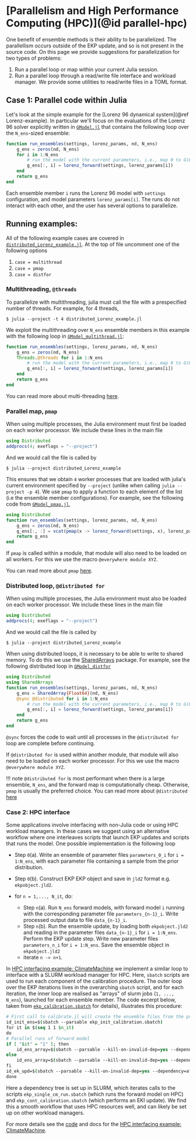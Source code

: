 # [Parallelism and High Performance Computing (HPC)](@id parallel-hpc)

One benefit of ensemble methods is their ability to be parallelized. The parallellism occurs outside of the EKP update, and so is not present in the source code. On this page we provide suggestions for parallelization for two types of problems:
1. Run a parallel loop or map within your current Julia session.
2. Run a parallel loop through a read/write file interface and workload manager. We provide some utilities to read/write files in a TOML format.

## Case 1: Parallel code within Julia
Let's look at the simple example for the [Lorenz 96 dynamical system](@ref Lorenz-example). In particular we'll focus on the evaluations of the Lorenz 96 solver explicitly written in [`GModel.jl`](https://github.com/CliMA/EnsembleKalmanProcesses.jl/blob/main/examples/Lorenz/GModel.jl) that contains the following loop over the `N_ens`-sized ensemble:

```julia
function run_ensembles(settings, lorenz_params, nd, N_ens)
    g_ens = zeros(nd, N_ens)
    for i in 1:N_ens
        # run the model with the current parameters, i.e., map θ to G(θ)
        g_ens[:, i] = lorenz_forward(settings, lorenz_params[i])
    end
    return g_ens
end
```
Each ensemble member `i` runs the Lorenz 96 model with `settings` configuration, and model parameters `lorenz_params[i]`. The runs do not interact with each other, and the user has several options to parallelize.

## Running examples:
All of the following example cases are covered in [`distributed_Lorenz_example.jl`](https://github.com/CliMA/EnsembleKalmanProcesses.jl/blob/main/examples/Lorenz/distributed_Lorenz_example.jl). At the top of file uncomment one of the following options
1. `case = multithread` 
2. `case = pmap` 
3. `case = distfor` 

### Multithreading, `@threads`

To parallelize with multithreading, julia must call the file with a prespecified number of threads. For example, for 4 threads, 
```
$ julia --project -t 4 distributed_Lorenz_example.jl
```
We exploit the multithreading over `N_ens` ensemble members in this example with the following loop in [`GModel_multithread.jl`](https://github.com/CliMA/EnsembleKalmanProcesses.jl/blob/main/examples/Lorenz/GModel_multithread.jl):
```julia
function run_ensembles(settings, lorenz_params, nd, N_ens)
    g_ens = zeros(nd, N_ens)
    Threads.@threads for i in 1:N_ens
        # run the model with the current parameters, i.e., map θ to G(θ)
        g_ens[:, i] = lorenz_forward(settings, lorenz_params[i])
    end
    return g_ens
end
```
You can read more about multi-threading [here](https://docs.julialang.org/en/v1/manual/multi-threading/).

### Parallel map, `pmap`
When using multiple processes, the Julia environment must first be loaded on each worker processor. We include these lines in the main file
```julia
using Distributed
addprocs(4; exeflags = "--project")
```
And we would call the file is called by
```
$ julia --project distributed_Lorenz_example
```
This ensures that we obtain `4` worker processes that are loaded with julia's current environment specified by `--project` (unlike when calling `julia --project -p 4`). We use  `pmap` to apply a function to each element of the list (i.e the ensemble member configurations). For example, see the following code from [`GModel_pmap.jl`](https://github.com/CliMA/EnsembleKalmanProcesses.jl/blob/main/examples/Lorenz/GModel_pmap.jl),
```julia
using Distributed
function run_ensembles(settings, lorenz_params, nd, N_ens)
    g_ens = zeros(nd, N_ens)
    g_ens[:, :] = vcat(pmap(x -> lorenz_forward(settings, x), lorenz_params)...)
    return g_ens
end
```
If `pmap` is called within a module, that module will also need to be loaded on all workers. For this we use the macro `@everywhere module XYZ`.

You can read more about `pmap` [here](https://docs.julialang.org/en/v1/manual/distributed-computing/#Parallel-Map-and-Loops).

### Distributed loop, `@distributed for` 
When using multiple processes, the Julia environment must also be loaded on each worker processor. We include these lines in the main file
```julia
using Distributed
addprocs(4; exeflags = "--project")
```
And we would call the file is called by
```
$ julia --project distributed_Lorenz_example
```
When using distributed loops, it is necessary to be able to write to shared memory. To do this we use the [SharedArrays](https://docs.julialang.org/en/v1/manual/distributed-computing/#man-shared-arrays) package. For example, see the following distributed loop in [`GModel_distfor`](https://github.com/CliMA/EnsembleKalmanProcesses.jl/blob/main/examples/Lorenz/GModel_distfor.jl) 
```julia
using Distributed
using SharedArrays
function run_ensembles(settings, lorenz_params, nd, N_ens)
    g_ens = SharedArray{Float64}(nd, N_ens)
    @sync @distributed for i in 1:N_ens
        # run the model with the current parameters, i.e., map θ to G(θ)
        g_ens[:, i] = lorenz_forward(settings, lorenz_params[i])
    end
    return g_ens
end
```
`@sync` forces the code to wait until all processes in the `@distributed for` loop are complete before continuing.

If `@distributed for` is used within another module, that module will also need to be loaded on each worker processor. For this we use the macro `@everywhere module XYZ`.

!!! note
    `@distributed for` is most performant when there is a large ensemble, `N_ens`, and the forward map is computationally cheap. Otherwise, `pmap` is usually the preferred choice.
You can read more about `@distributed` [here](https://docs.julialang.org/en/v1/manual/distributed-computing/#Parallel-Map-and-Loops)

### Case 2: HPC interface
Some applications involve interfacing with non-Julia code or using HPC workload managers. In these cases we suggest using an alternative workflow where one interleaves scripts that launch EKP updates and scripts that runs the model. One possible implementation is the following loop
- Step `0`(a). Write an ensemble of parameter files `parameters_0_i` for `i = 1:N_ens`, with each parameter file containing a sample from the prior distribution.
- Step `0`(b). Construct EKP EKP object and save in `jld2` format e.g. `ekpobject.jld2`.

- for `n = 1,..., N_it`, do:
  - Step `n`(a). Run `N_ens` forward models, with forward model `i` running with the corresponding parameter file `parameters_{n-1}_i`. Write processed output data to file `data_{n-1}_i`.
  - Step `n`(b). Run the ensemble update, by loading both `ekpobject.jld2` and reading in the parameter files `data_{n-1}_i` for `i = 1:N_ens`. Perform the EKP update step. Write new parameter files `parameters_n_i` for `i = 1:N_ens`. Save the ensemble object in `ekpobject.jld2`
  - iterate `n -> n+1`.


In [HPC interfacing example: ClimateMachine](@ref) we implement a similar loop to interface with a SLURM workload manager for HPC. Here, `sbatch` scripts are used to run each component of the calibration procedure. The outer loop over the EKP iterations lives in the overarching `sbatch` script, and for each iteration, the inner loop are realised as "arrays" of slurm jobs (`1, ..., N_ens`), launched for each ensemble member. The code excerpt below, taken from [`ekp_calibration.sbatch`](https://github.com/CliMA/EnsembleKalmanProcesses.jl/blob/main/examples/ClimateMachine/ekp_calibration.sbatch) for details), illustrates this procedure:
```csh
# First call to calibrate.jl will create the ensemble files from the priors
id_init_ens=$(sbatch --parsable ekp_init_calibration.sbatch)
for it in $(seq 1 1 $n_it)
do
# Parallel runs of forward model
if [ "$it" = "1" ]; then
    id_ens_array=$(sbatch --parsable --kill-on-invalid-dep=yes --dependency=afterok:$id_init_ens --array=1-$n ekp_single_cm_run.sbatch $it)
else
    id_ens_array=$(sbatch --parsable --kill-on-invalid-dep=yes --dependency=afterok:$id_ek_upd --array=1-$n ekp_single_cm_run.sbatch $it)
fi
id_ek_upd=$(sbatch --parsable --kill-on-invalid-dep=yes --dependency=afterok:$id_ens_array --export=n=$n ekp_cont_calibration.sbatch $it)
done
```
Here a dependency tree is set up in SLURM, which iterates calls to the scripts `ekp_single_cm_run.sbatch` (which runs the forward model on HPC) and `ekp_cont_calibration.sbatch` (which performs an EKI update). We find this a smooth workflow that uses HPC resources well, and can likely be set up on other workload managers.

For more details see the [code](https://github.com/CliMA/EnsembleKalmanProcesses.jl/tree/main/examples/ClimateMachine) and docs for the [HPC interfacing example: ClimateMachine](@ref).

 
